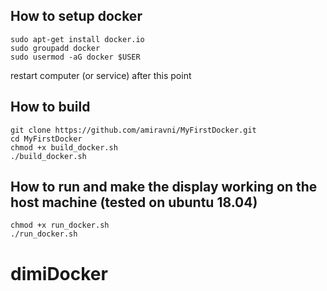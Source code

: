 
## How to setup docker
```
sudo apt-get install docker.io
sudo groupadd docker
sudo usermod -aG docker $USER
```
restart computer (or service) after this point

## How to build 
```
git clone https://github.com/amiravni/MyFirstDocker.git
cd MyFirstDocker
chmod +x build_docker.sh
./build_docker.sh
```

## How to run and make the display working on the host machine (tested on ubuntu 18.04)
```
chmod +x run_docker.sh
./run_docker.sh
```
# dimiDocker
